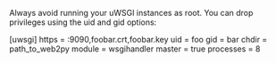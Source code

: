 Always avoid running your uWSGI instances as root. You can drop privileges using the uid and gid options:

[uwsgi]
https = :9090,foobar.crt,foobar.key
uid = foo
gid = bar
chdir = path_to_web2py
module = wsgihandler
master = true
processes = 8